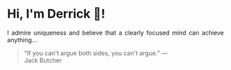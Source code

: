 # Hi, I'm Derrick 👋!
<p align="justify">I admire uniqueness and believe that a clearly focused mind can achieve anything...</p> 
<!-- #quote-start -->
<blockquote>&ldquo;If you can't argue both sides, you can't argue.&rdquo; &mdash; <footer>Jack Butcher</footer></blockquote>
<!-- #quote-end -->
